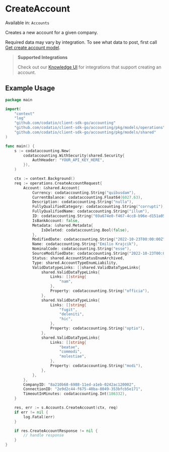 # CreateAccount
Available in: `Accounts`

Creates a new account for a given company.

Required data may vary by integration. To see what data to post, first call [Get create account model](https://docs.codat.io/accounting-api#/operations/get-create-chartOfAccounts-model).

> **Supported Integrations**
> 
> Check out our [Knowledge UI](https://knowledge.codat.io/supported-features/accounting?view=tab-by-data-type&dataType=chartOfAccounts) for integrations that support creating an account.

## Example Usage
```go
package main

import(
	"context"
	"log"
	"github.com/codatio/client-sdk-go/accounting"
	"github.com/codatio/client-sdk-go/accounting/pkg/models/operations"
	"github.com/codatio/client-sdk-go/accounting/pkg/models/shared"
)

func main() {
    s := codataccounting.New(
        codataccounting.WithSecurity(shared.Security{
            AuthHeader: "YOUR_API_KEY_HERE",
        }),
    )

    ctx := context.Background()    
    req := operations.CreateAccountRequest{
        Account: &shared.Account{
            Currency: codataccounting.String("quibusdam"),
            CurrentBalance: codataccounting.Float64(6027.63),
            Description: codataccounting.String("nulla"),
            FullyQualifiedCategory: codataccounting.String("corrupti"),
            FullyQualifiedName: codataccounting.String("illum"),
            ID: codataccounting.String("69a674e0-f467-4cc8-b96e-d151a05dfc2d"),
            IsBankAccount: false,
            Metadata: &shared.Metadata{
                IsDeleted: codataccounting.Bool(false),
            },
            ModifiedDate: codataccounting.String("2022-10-23T00:00:00Z"),
            Name: codataccounting.String("Emilio Krajcik"),
            NominalCode: codataccounting.String("esse"),
            SourceModifiedDate: codataccounting.String("2022-10-23T00:00:00Z"),
            Status: shared.AccountStatusEnumArchived,
            Type: shared.AccountTypeEnumLiability,
            ValidDatatypeLinks: []shared.ValidDataTypeLinks{
                shared.ValidDataTypeLinks{
                    Links: []string{
                        "nam",
                    },
                    Property: codataccounting.String("officia"),
                },
                shared.ValidDataTypeLinks{
                    Links: []string{
                        "fugit",
                        "deleniti",
                        "hic",
                    },
                    Property: codataccounting.String("optio"),
                },
                shared.ValidDataTypeLinks{
                    Links: []string{
                        "beatae",
                        "commodi",
                        "molestiae",
                    },
                    Property: codataccounting.String("modi"),
                },
            },
        },
        CompanyID: "8a210b68-6988-11ed-a1eb-0242ac120002",
        ConnectionID: "2e9d2c44-f675-40ba-8049-353bfcb5e171",
        TimeoutInMinutes: codataccounting.Int(186332),
    }

    res, err := s.Accounts.CreateAccount(ctx, req)
    if err != nil {
        log.Fatal(err)
    }

    if res.CreateAccountResponse != nil {
        // handle response
    }
}
```